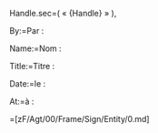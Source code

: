 Handle.sec=(  « {Handle} » ),

By:=Par :

Name:=Nom :

Title:=Titre :

Date:=le :

At:=à : 

=[zF/Agt/00/Frame/Sign/Entity/0.md]
